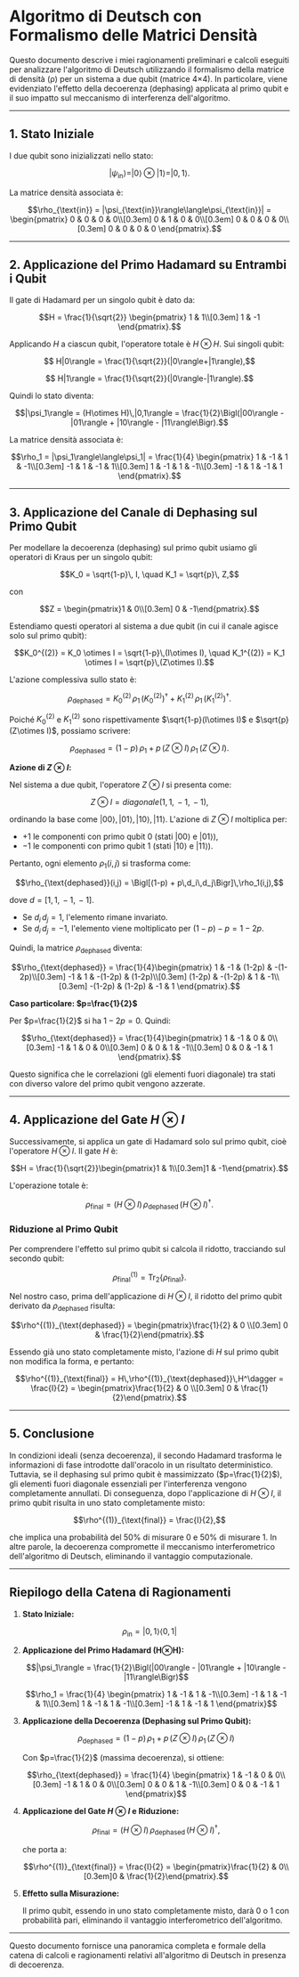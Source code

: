 # Algoritmo di Deutsch con Formalismo delle Matrici Densità

Questo documento descrive i miei ragionamenti preliminari e calcoli eseguiti per analizzare l'algoritmo di Deutsch utilizzando il formalismo della matrice di densità (ρ) per un sistema a due qubit (matrice 4×4). In particolare, viene evidenziato l'effetto della decoerenza (dephasing) applicata al primo qubit e il suo impatto sul meccanismo di interferenza dell'algoritmo.

---

## 1. Stato Iniziale

I due qubit sono inizializzati nello stato:

```math
|\psi_{\text{in}}\rangle = |0\rangle \otimes |1\rangle = |0,1\rangle.
```

La matrice densità associata è:

```math
\rho_{\text{in}} = |\psi_{\text{in}}\rangle\langle\psi_{\text{in}}| =
\begin{pmatrix}
0 & 0 & 0 & 0\\[0.3em]
0 & 1 & 0 & 0\\[0.3em]
0 & 0 & 0 & 0\\[0.3em]
0 & 0 & 0 & 0
\end{pmatrix}.
```

---

## 2. Applicazione del Primo Hadamard su Entrambi i Qubit

Il gate di Hadamard per un singolo qubit è dato da:

```math
H = \frac{1}{\sqrt{2}}
\begin{pmatrix}
1 & 1\\[0.3em]
1 & -1
\end{pmatrix}.
```

Applicando $`H`$ a ciascun qubit, l'operatore totale è $` H \otimes H.`$ Sui singoli qubit:
```math
 H|0\rangle = \frac{1}{\sqrt{2}}(|0\rangle+|1\rangle),
```
```math
 H|1\rangle = \frac{1}{\sqrt{2}}(|0\rangle-|1\rangle).
```
Quindi lo stato diventa:

```math
|\psi_1\rangle = (H\otimes H)\,|0,1\rangle = \frac{1}{2}\Bigl(|00\rangle - |01\rangle + |10\rangle - |11\rangle\Bigr).
```

La matrice densità associata è:

```math
\rho_1 = |\psi_1\rangle\langle\psi_1| = \frac{1}{4}
\begin{pmatrix}
1 & -1 & 1 & -1\\[0.3em]
-1 & 1 & -1 & 1\\[0.3em]
1 & -1 & 1 & -1\\[0.3em]
-1 & 1 & -1 & 1
\end{pmatrix}.
```

---

## 3. Applicazione del Canale di Dephasing sul Primo Qubit

Per modellare la decoerenza (dephasing) sul primo qubit usiamo gli operatori di Kraus per un singolo qubit:

```math
K_0 = \sqrt{1-p}\, I, \quad K_1 = \sqrt{p}\, Z,
```
con

```math
Z = \begin{pmatrix}1 & 0\\[0.3em] 0 & -1\end{pmatrix}.
```

Estendiamo questi operatori al sistema a due qubit (in cui il canale agisce solo sul primo qubit):

```math
K_0^{(2)} = K_0 \otimes I = \sqrt{1-p}\,(I\otimes I), \quad K_1^{(2)} = K_1 \otimes I = \sqrt{p}\,(Z\otimes I).
```

L'azione complessiva sullo stato è:

```math
\rho_{\text{dephased}} = K_0^{(2)}\,\rho_1\,\left(K_0^{(2)}\right)^\dagger + K_1^{(2)}\,\rho_1\,\left(K_1^{(2)}\right)^\dagger.
```

Poiché $`K_0^{(2)}`$ e $`K_1^{(2)}`$ sono rispettivamente $`\sqrt{1-p}(I\otimes I)`$ e $`\sqrt{p}(Z\otimes I)`$, possiamo scrivere:

```math

\rho_{\text{dephased}} = (1-p)\,\rho_1 + p\,(Z\otimes I)\,\rho_1\,(Z\otimes I).
```

**Azione di $`Z \otimes I`$:**

Nel sistema a due qubit, l'operatore $`Z \otimes I`$ si presenta come:

```math
Z \otimes I = diagonale(1,\,1,\,-1,\,-1),
```
ordinando la base come $`|00\rangle,\, |01\rangle,\, |10\rangle,\, |11\rangle`$. L'azione di $`Z\otimes I`$ moltiplica per:
- $`+1`$ le componenti con primo qubit $`0`$ (stati $`|00\rangle`$ e $`|01\rangle`$),
- $`-1`$ le componenti con primo qubit $`1`$ (stati $`|10\rangle`$ e $`|11\rangle`$).

Pertanto, ogni elemento $`\rho_1(i,j)`$ si trasforma come:

```math
\rho_{\text{dephased}}(i,j) = \Bigl[(1-p) + p\,d_i\,d_j\Bigr]\,\rho_1(i,j),
```
dove $`d = [1,\,1,\,-1,\,-1]`$.

- Se $`d_i\,d_j = 1`$, l'elemento rimane invariato.
- Se $`d_i\,d_j = -1`$, l'elemento viene moltiplicato per $`(1-p) - p = 1-2p`$.

Quindi, la matrice $`\rho_{\text{dephased}}`$ diventa:

```math
\rho_{\text{dephased}} = \frac{1}{4}\begin{pmatrix}
1 & -1 & (1-2p) & -(1-2p)\\[0.3em]
-1 & 1 & -(1-2p) & (1-2p)\\[0.3em]
(1-2p) & -(1-2p) & 1 & -1\\[0.3em]
-(1-2p) & (1-2p) & -1 & 1
\end{pmatrix}.
```

**Caso particolare: $`p=\frac{1}{2}`$**

Per $`p=\frac{1}{2}`$ si ha $`1-2p = 0`$. Quindi:

```math
\rho_{\text{dephased}} = \frac{1}{4}\begin{pmatrix}
1 & -1 & 0 & 0\\[0.3em]
-1 & 1 & 0 & 0\\[0.3em]
0 & 0 & 1 & -1\\[0.3em]
0 & 0 & -1 & 1
\end{pmatrix}.
```

Questo significa che le correlazioni (gli elementi fuori diagonale) tra stati con diverso valore del primo qubit vengono azzerate.

---

## 4. Applicazione del Gate $`H \otimes I`$

Successivamente, si applica un gate di Hadamard solo sul primo qubit, cioè l'operatore $`H \otimes I`$. Il gate $`H`$ è:

```math
H = \frac{1}{\sqrt{2}}\begin{pmatrix}1 & 1\\[0.3em]1 & -1\end{pmatrix}.
```

L'operazione totale è:

```math
\rho_{\text{final}} = (H\otimes I)\,\rho_{\text{dephased}}\,(H\otimes I)^\dagger.
```

### Riduzione al Primo Qubit

Per comprendere l'effetto sul primo qubit si calcola il ridotto, tracciando sul secondo qubit:

```math
\rho^{(1)}_{\text{final}} = \mathrm{Tr}_2\{\rho_{\text{final}}\}.
```

Nel nostro caso, prima dell'applicazione di $`H\otimes I`$, il ridotto del primo qubit derivato da $`\rho_{\text{dephased}}`$ risulta:

```math
\rho^{(1)}_{\text{dephased}} = \begin{pmatrix}\frac{1}{2} & 0 \\[0.3em] 0 & \frac{1}{2}\end{pmatrix}.
```

Essendo già uno stato completamente misto, l'azione di $`H`$ sul primo qubit non modifica la forma, e pertanto:

```math
\rho^{(1)}_{\text{final}} = H\,\rho^{(1)}_{\text{dephased}}\,H^\dagger = \frac{I}{2} = \begin{pmatrix}\frac{1}{2} & 0 \\[0.3em] 0 & \frac{1}{2}\end{pmatrix}.
```

---

## 5. Conclusione

In condizioni ideali (senza decoerenza), il secondo Hadamard trasforma le informazioni di fase introdotte dall'oracolo in un risultato deterministico. Tuttavia, se il dephasing sul primo qubit è massimizzato ($`p=\frac{1}{2}`$), gli elementi fuori diagonale essenziali per l'interferenza vengono completamente annullati. Di conseguenza, dopo l'applicazione di $`H\otimes I`$, il primo qubit risulta in uno stato completamente misto:

```math
\rho^{(1)}_{\text{final}} = \frac{I}{2},
```

che implica una probabilità del 50% di misurare $`0`$ e 50% di misurare $`1`$. In altre parole, la decoerenza compromette il meccanismo interferometrico dell'algoritmo di Deutsch, eliminando il vantaggio computazionale.

---

## Riepilogo della Catena di Ragionamenti

1. **Stato Iniziale:**

```math
   \rho_{\text{in}} = |0,1\rangle\langle0,1|
```

2. **Applicazione del Primo Hadamard (H⊗H):**

   ```math
   |\psi_1\rangle = \frac{1}{2}\Bigl(|00\rangle - |01\rangle + |10\rangle - |11\rangle\Bigr)
   ```
   
   ```math
   \rho_1 = \frac{1}{4}
   \begin{pmatrix}
   1 & -1 & 1 & -1\\[0.3em]
   -1 & 1 & -1 & 1\\[0.3em]
   1 & -1 & 1 & -1\\[0.3em]
   -1 & 1 & -1 & 1
   \end{pmatrix}
   ```

3. **Applicazione della Decoerenza (Dephasing sul Primo Qubit):**

   ```math
   \rho_{\text{dephased}} = (1-p)\,\rho_1 + p\,(Z\otimes I)\,\rho_1\,(Z\otimes I)
   ```
   
   Con $`p=\frac{1}{2}`$ (massima decoerenza), si ottiene:

   ```math
   \rho_{\text{dephased}} = \frac{1}{4}
   \begin{pmatrix}
   1 & -1 & 0 & 0\\[0.3em]
   -1 & 1 & 0 & 0\\[0.3em]
   0 & 0 & 1 & -1\\[0.3em]
   0 & 0 & -1 & 1
   \end{pmatrix}
   ```

4. **Applicazione del Gate $`H \otimes I`$ e Riduzione:**

   ```math
   \rho_{\text{final}} = (H\otimes I)\,\rho_{\text{dephased}}\,(H\otimes I)^\dagger,
   ```
   che porta a:
   
   ```math
   \rho^{(1)}_{\text{final}} = \frac{I}{2} = \begin{pmatrix}\frac{1}{2} & 0\\[0.3em]0 & \frac{1}{2}\end{pmatrix}.
   ```

5. **Effetto sulla Misurazione:**

   Il primo qubit, essendo in uno stato completamente misto, darà $`0`$ o $`1`$ con probabilità pari, eliminando il vantaggio interferometrico dell'algoritmo.

---

Questo documento fornisce una panoramica completa e formale della catena di calcoli e ragionamenti relativi all'algoritmo di Deutsch in presenza di decoerenza.  
